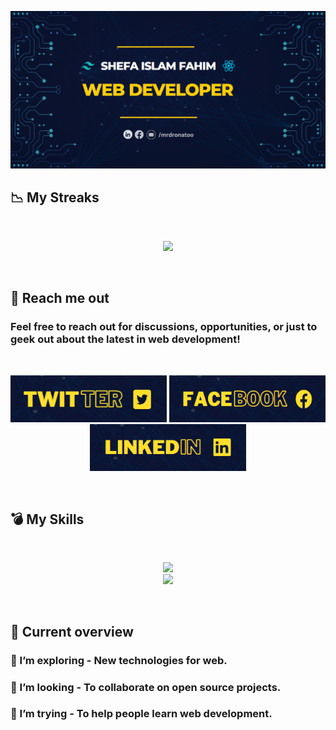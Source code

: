 [![Banner](https://raw.githubusercontent.com/dronatoo21/dronatoo21/5d989143829cf512416d6f37ba99bfe2b925a10d/git%20ban.png)](https://www.facebook.com/profile.php?id=61554106064324)

## :chart_with_downwards_trend: My Streaks
<br/>

<p align="center">
  <img width="75%" src="https://github-readme-streak-stats.herokuapp.com?user=dronatoo21&date_format=M%20j%5B%2C%20Y%5D&background=0A122E&stroke=FFCE08&ring=FFCE08&fire=FFCE08&currStreakNum=FFFFFF&sideNums=FFCE08&currStreakLabel=FFCE08&dates=FFFFFF&excludeDaysLabel=FFFFFF&sideLabels=FFCE08" />
</p><br/>

## :email: Reach me out
### Feel free to reach out for discussions, opportunities, or just to geek out about the latest in web development!
<br/>

[<p align="center"><img height="75" width="250" src="https://raw.githubusercontent.com/dronatoo21/dronatoo21/705406ada9f57a462641f0101851a34739d09f16/twitter.png">]() [<img height="75" width="250" src="https://raw.githubusercontent.com/dronatoo21/dronatoo21/main/facebook.png">](https://www.facebook.com/profile.php?id=61554106064324) [<img width="250" height="75" 
 src="https://github.com/dronatoo21/dronatoo21/blob/main/linkedin.png"> </p>]()

 <br/>

 ## :bomb: My Skills
 <br/>
<p align="center">
  <a href="https://skillicons.dev">
    <img src="https://skillicons.dev/icons?i=html,css,js,react,tailwind" />
  </a> <br />
  <a href="https://skillicons.dev">
    <img src="https://skillicons.dev/icons?i=mongodb,nodejs,express,netlify,vite,firebase,vercel" />
  </a>
</p><br />

## :bookmark: Current overview
 
### 🌱 I’m exploring - New technologies for web. 
### 👯 I’m looking - To collaborate on open source projects. 
### 🤔 I’m trying - To help people learn web development.

<br />
